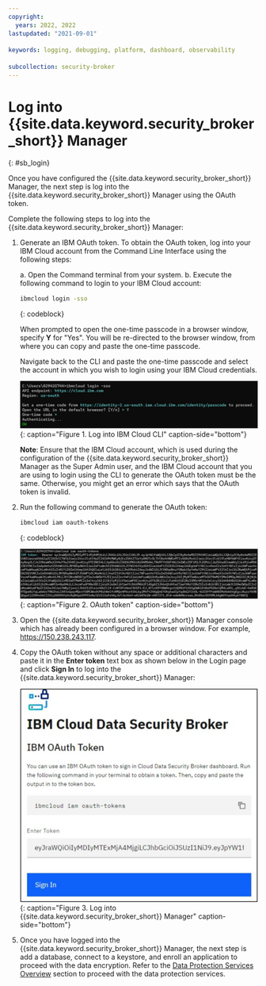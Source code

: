 ```yaml
---
copyright:
  years: 2022, 2022
lastupdated: "2021-09-01"

keywords: logging, debugging, platform, dashboard, observability

subcollection: security-broker
---
```


# Log into {{site.data.keyword.security_broker_short}} Manager
{: #sb_login}

Once you have configured the {{site.data.keyword.security_broker_short}} Manager, the next step
is log into the {{site.data.keyword.security_broker_short}} Manager using the OAuth token.

Complete the following steps to log into the {{site.data.keyword.security_broker_short}} Manager:

1.  Generate an IBM OAuth token. To obtain the OAuth token, log into your IBM Cloud account
    from the Command Line Interface using the following steps:

    a. Open the Command terminal from your system.
    b. Execute the following command to login to your IBM Cloud account:

    ```sh
    ibmcloud login -sso
    ```
    {: codeblock}

    When prompted to open the one-time passcode in a browser window, specify **Y** for "Yes". You will be re-directed to the browser window, from where you can copy and paste the one-time passcode. 

    Navigate back to the CLI and paste the one-time passcode and select the account in which you wish to login using your IBM Cloud credentials. 

    ![Log into IBM Cloud CLI](../images/ibm_cli.svg){: caption="Figure 1. Log into IBM Cloud CLI" caption-side="bottom"}

    **Note**: Ensure that the IBM Cloud account, which is used during the configuration of the {{site.data.keyword.security_broker_short}} Manager as the Super Admin user, and the IBM Cloud account that you are using to login using the CLI to generate the OAuth token must be the same. Otherwise, you might get an error which says that the OAuth token is invalid.
    
2.  Run the following command to generate the OAuth token:

    ```sh
    ibmcloud iam oauth-tokens
    ```
    {: codeblock}

    ![OAuth token](../images/oauth_token.svg){: caption="Figure 2. OAuth token" caption-side="bottom"}

2.  Open the {{site.data.keyword.security_broker_short}} Manager console which has already been configured in a browser window. For example, https://150.238.243.117.

3.  Copy the OAuth token without any space or additional characters and paste it in the **Enter token** text box as shown below in the Login page and click **Sign In** to log into the {{site.data.keyword.security_broker_short}} Manager:

    ![Log into {{site.data.keyword.security_broker_short}} Manager](../images/sb_login.svg){: caption="Figure 3. Log into {{site.data.keyword.security_broker_short}} Manager" caption-side="bottom"}
    
4.  Once you have logged into the {{site.data.keyword.security_broker_short}} Manager, the next step is add a database, connect to a keystore, and enroll an application to proceed with the data encryption. Refer to the [Data Protection Services Overview](/docs/security-broker?topic=security-broker-sb_encrypt_progress) section to proceed with the data protection services.
